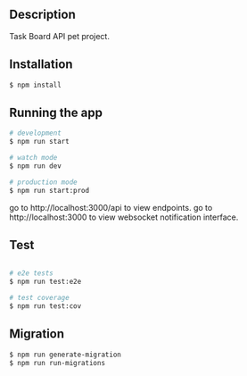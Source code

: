 ## Description

Task Board API pet project.

## Installation

```bash
$ npm install
```

## Running the app

```bash
# development
$ npm run start

# watch mode
$ npm run dev

# production mode
$ npm run start:prod
```

go to http://localhost:3000/api to view endpoints.
go to http://localhost:3000 to view websocket notification interface.

## Test

```bash

# e2e tests
$ npm run test:e2e

# test coverage
$ npm run test:cov
```

## Migration

```bash
$ npm run generate-migration
$ npm run run-migrations
```